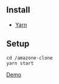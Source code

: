 ## Install
* [Yarn](https://classic.yarnpkg.com/lang/en/docs/install/#debian-stable)

## Setup
```
cd /amazone-clone
yarn start
```

[Demo](https://clone1406.web.app/#)